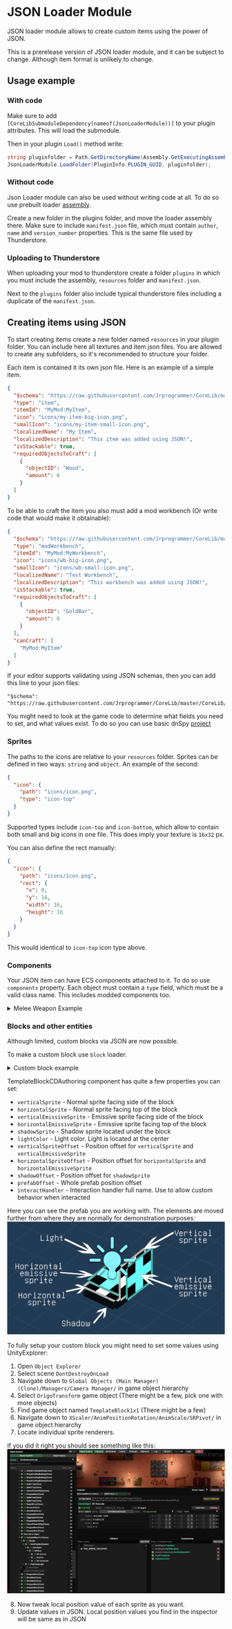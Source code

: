 # JSON Loader Module

JSON loader module allows to create custom items using the power of JSON.

This is a prerelease version of JSON loader module, and it can be subject to change. Although item format is unlikely to change.

## Usage example

### With code

Make sure to add `[CoreLibSubmoduleDependency(nameof(JsonLoaderModule))]` to your plugin attributes. This will load the
submodule.

Then in your plugin `Load()` method write:

```csharp
string pluginfolder = Path.GetDirectoryName(Assembly.GetExecutingAssembly().Location);
JsonLoaderModule.LoadFolder(PluginInfo.PLUGIN_GUID, pluginfolder);
```

### Without code

Json Loader module can also be used without writing code at all. To do so use prebuilt
loader [assembly](../../../JsonModLoader/JsonModLoader/Binaries).

Create a new folder in the plugins folder, and move the loader assembly there. Make sure to include `manifest.json`
file, which must contain `author`, `name` and `version_number` properties. This is the same file used by Thunderstore.

### Uploading to Thunderstore
When uploading your mod to thunderstore create a folder `plugins` in which you must include the assembly, `resources` folder and `manifest.json`. 

Next to the `plugins` folder also include typical thunderstore files including a duplicate of the `manifest.json`.

## Creating items using JSON

To start creating items create a new folder named `resources` in your plugin folder. You can include here all textures
and item json files. You are allowed to create any subfolders, so it's recommended to structure your folder.

Each item is contained it its own json file. Here is an example of a simple item.

```json
{
  "$schema": "https://raw.githubusercontent.com/Jrprogrammer/CoreLib/master/CoreLib/Submodules/JsonLoader/Schemas/entity_schema.json",
  "type": "item",
  "itemId": "MyMod:MyItem",
  "icon": "icons/my-item-big-icon.png",
  "smallIcon": "icons/my-item-small-icon.png",
  "localizedName": "My Item",
  "localizedDescription": "This item was added using JSON!",
  "isStackable": true,
  "requiredObjectsToCraft": [
    {
      "objectID": "Wood",
      "amount": 6
    }
  ]
}
```

To be able to craft the item you also must add a mod workbench (Or write code that would make it obtainable):

```json
{
  "$schema": "https://raw.githubusercontent.com/Jrprogrammer/CoreLib/master/CoreLib/Submodules/JsonLoader/Schemas/entity_schema.json",
  "type": "modWorkbench",
  "itemId": "MyMod:MyWorkbench",
  "icon": "icons/wb-big-icon.png",
  "smallIcon": "icons/wb-small-icon.png",
  "localizedName": "Test Workbench",
  "localizedDescription": "This workbench was added using JSON!",
  "isStackable": true,
  "requiredObjectsToCraft": [
    {
      "objectID": "GoldBar",
      "amount": 6
    }
  ],
  "canCraft": [
    "MyMod:MyItem"
  ]
}
```

If your editor supports validating using JSON schemas, then you can add this line to your json files:

```
"$schema": "https://raw.githubusercontent.com/Jrprogrammer/CoreLib/master/CoreLib/Submodules/JsonLoader/Schemas/entity_schema.json",
```

You might need to look at the game code to determine what fields you need to set, and what values exist. To do so you
can use basic dnSpy [project](https://core-keeper-modding.gitbook.io/modding-wiki/modding/view-source-code)

### Sprites

The paths to the icons are relative to your `resources` folder. Sprites can be defined in two ways: `string`
and `object`. An example of the second:

```json
{
  "icon": {
    "path": "icons/icon.png",
    "type": "icon-top"
  }
}
```

Supported types include `icon-top` and `icon-bottom`, which allow to contain both small and big icons in one file. This
does imply your texture is `16x32` px.

You can also define the rect manually:

```json
{
  "icon": {
    "path": "icons/icon.png",
    "rect": {
      "x": 0,
      "y": 16,
      "width": 16,
      "height": 16
    }
  }
}
```

This would identical to `icon-top` icon type above.

### Components

Your JSON item can have ECS components attached to it. To do so use `components` property. Each object must contain
a `type` field, which must be a valid class name. This includes modded components too.
<details><summary>Melee Weapon Example</summary>

```json
{
  "$schema": "https://raw.githubusercontent.com/Jrprogrammer/CoreLib/master/CoreLib/Submodules/JsonLoader/Schemas/entity_schema.json",
  "type": "item",
  "itemId": "MyMod:TestMace",
  "icon": {
    "path": "icons/mace.png",
    "rect": {
      "x": 0,
      "y": 80,
      "width": 40,
      "height": 40
    }
  },
  "smallIcon": {
    "path": "icons/mace.png",
    "rect": {
      "x": 0,
      "y": 80,
      "width": 40,
      "height": 40
    }
  },
  "localizedName": "My Test Mace",
  "localizedDescription": "This item was added using JSON!",
  "craftingTime": 2.5,
  "initialAmount": 666,
  "objectType": "MeleeWeapon",
  "rarity": "Epic",
  "iconOffset": {
    "x": 0,
    "y": -0.125
  },
  "requiredObjectsToCraft": [
    {
      "objectID": "IronBar",
      "amount": 5
    },
    {
      "objectID": "MyMod:Iridium",
      "amount": 5
    }
  ],
  "components": [
    {
      "type": "DurabilityCDAuthoring",
      "maxDurability": 666,
      "repairMultiplier": 0.5,
      "reinforceCostMultiplier": 1
    },
    {
      "type": "GivesConditionsWhenEquippedCDAuthoring",
      "givesConditionsWhenEquipped": [
        {
          "id": "MovementSpeedDecrease",
          "valueMultiplier": 1,
          "value": -150
        },
        {
          "id": "MeleeDamageIncrease",
          "valueMultiplier": 1,
          "value": 400
        }
      ]
    },
    {
      "type": "CooldownCDAuthoring",
      "cooldown": 1.5
    },
    {
      "type": "WeaponDamageCDAuthoring",
      "damage": 250,
      "damageMultiplier": 1
    },
    {
      "type": "WeaponCDAuthoring",
      "baseHitColliderSize": 2,
      "extraHitColliderReachSize": 0
    }
  ]
}
```
This JSON file defines a melee mace weapon, that has certain effects.
Do note that the `mace.png` file contains a sprite as explained in the [item guide](../Entity/Guides/Items.md)

</details>

### Blocks and other entities
Although limited, custom blocks via JSON are now possible.

To make a custom block use `block` loader.

<details><summary>Custom block example</summary>
  
```json
{
	"$schema": "https://raw.githubusercontent.com/Jrprogrammer/CoreLib/master/CoreLib/Submodules/JsonLoader/Schemas/entity_schema.json",
	"type" : "block",
	"itemId" : "MyMod:MetalTable",
	"icon" : {
		"path": "icons/metal-table-icons.png",
		"type": "icon-top"
	},
	"smallIcon" : {
		"path": "icons/metal-table-icons.png",
		"type": "icon-bottom"
	},
	"localizedName" : "Metal Table",
	"localizedDescription" : "This table was added using JSON!",
	"isStackable" : true,
	"prefabTileSize" : [2, 2],
	"colliderSize" : [2, 1.65],
	"colliderCenter" : [0.5, 0.37],
	"components" : [
		{
			"type" : "CoreLib.Components.TemplateBlockCDAuthoring",
			"verticalSprite" : "icons/metal-table-bottom.png",
			"horizontalSprite" : "icons/metal-table-top.png",
			"shadowSprite" : "icons/metal-table-shadow.png",
			"verticalSpriteOffset" : [0, 0.343, 0],
			"horizontalSpriteOffset" : [0, 0.655, 0.75],
			"shadowOffset" : [0, 0.0625, 0.9],
			"prefabOffset"  : [0.5, 0, -0.3125],
			"interactHandler" : "MyMod.Blocks.MyInteractionHandler"
		}
	]
}
```

This example adds a 2x2 metal table which can be used. The sprites I used are included in [documentation folder](./documentation/blockExample)

To allow the usage you will need to write some code:
```cs
namespace MyMod.Blocks
{
    public class MyInteractionHandler : IInteractionHandler
    {
        public void OnInteraction(TemplateBlock block)
        {
            UnityEngine.Debug.Log("My block was used!");
        }
    }
}
```
In the `interactHandler` property put full name of the class. In this case it is `MyMod.Blocks.MyInteractionHandler`.
  
Do note that the class MUST be in your mod assembly. It won't work if it's somewhere else!
  
</details>

TemplateBlockCDAuthoring component has quite a few properties you can set:
- `verticalSprite` - Normal sprite facing side of the block
- `horizontalSprite` - Normal sprite facing top of the block
- `verticalEmissiveSprite` - Emissive sprite facing side of the block
- `horizontalEmissiveSprite` - Emissive sprite facing top of the block
- `shadowSprite` - Shadow sprite located under the block
- `lightColor` - Light color. Light is located at the center
- `verticalSpriteOffset` - Position offset for `verticalSprite` and `verticalEmissiveSprite`
- `horizontalSpriteOffset` - Position offset for `horizontalSprite` and `horizontalEmissiveSprite`
- `shadowOffset` - Position offset for `shadowSprite`
- `prefabOffset` - Whole prefab position offset
- `interactHandler` - Interaction handler full name. Use to allow custom behavior when interacted

Here you can see the prefab you are working with. The elements are moved further from where they are normally for demonstration purposes:
![Create bundle](./documentation/block-prefab-setup.png)<br>

To fully setup your custom block you might need to set some values using UnityExplorer:
1. Open `Object Explorer`
2. Select scene `DontDestroyOnLoad`
3. Navigate down to `Global Objects (Main Manager)(Clone)/Managers/Camera Manager/` in game object hierarchy
4. Select `OrigoTransform` game object (There might be a few, pick one with more objects)
5. Find game object named `TemplateBlock1x1` (There might be a few)
6. Navigate down to `XScaler/AnimPositionRotation/AnimScale/SRPivot/` in game object hierarchy
7. Locate individual sprite renderers.

If you did it right you should see something like this:
![Create bundle](./documentation/unityExplorerExample.png)<br>

8. Now tweak local position value of each sprite as you want.
9. Update values in JSON. Local position values you find in the inspector will be same as in JSON

